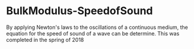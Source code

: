 # BulkModulus-SpeedofSound
By applying Newton's laws to the oscillations of a continuous medium, the equation for the speed of sound of a wave can be determine. This was completed in the spring of 2018
